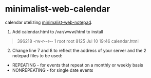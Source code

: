 # minimalist-web-calendar
calendar utelizing [minimalist-web-notepad](https://github.com/pereorga/minimalist-web-notepad).

1. Add calendar.html to /var/www/html to install
> 396218 -rw-r--r-- 1 root     root     8125 Jul 10 19:46 calendar.html

2. Change line 7 and 8 to reflect the address of your server and the 2 notepad files to be used:
  - REPEATING - for events that repeat on a monthly or weekly basis
  - NONREPEATING - for single date events
